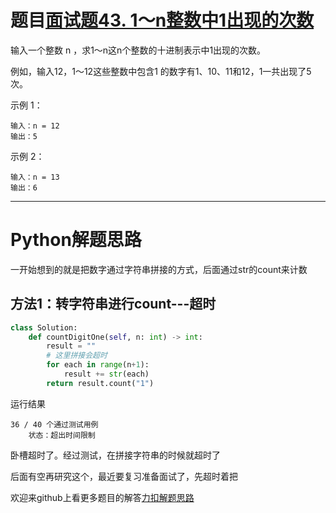 # 题目[面试题43. 1～n整数中1出现的次数](https://leetcode-cn.com/problems/1nzheng-shu-zhong-1chu-xian-de-ci-shu-lcof/)

输入一个整数 n ，求1～n这n个整数的十进制表示中1出现的次数。

例如，输入12，1～12这些整数中包含1 的数字有1、10、11和12，1一共出现了5次。

 

示例 1：

```
输入：n = 12
输出：5
```

示例 2：

```
输入：n = 13
输出：6
```



*****

# Python解题思路

一开始想到的就是把数字通过字符串拼接的方式，后面通过str的count来计数

## 方法1：转字符串进行count---超时

```python
class Solution:
    def countDigitOne(self, n: int) -> int:
        result = ""
        # 这里拼接会超时
        for each in range(n+1):
            result += str(each)
        return result.count("1")
```

运行结果

```
36 / 40 个通过测试用例
	状态：超出时间限制
```

卧槽超时了。经过测试，在拼接字符串的时候就超时了

后面有空再研究这个，最近要复习准备面试了，先超时着把

欢迎来github上看更多题目的解答[力扣解题思路](https://github.com/WRAllen/LeetCode)

  